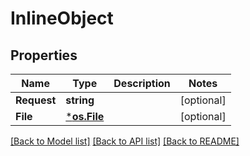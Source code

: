 # InlineObject

## Properties

Name | Type | Description | Notes
------------ | ------------- | ------------- | -------------
**Request** | **string** |  | [optional] 
**File** | [***os.File**](*os.File.md) |  | [optional] 

[[Back to Model list]](../README.md#documentation-for-models) [[Back to API list]](../README.md#documentation-for-api-endpoints) [[Back to README]](../README.md)


